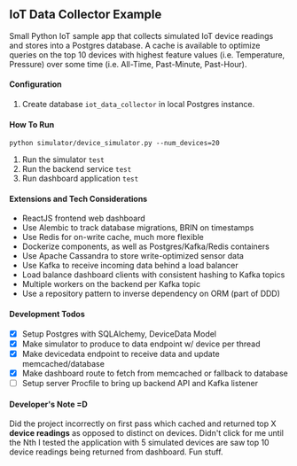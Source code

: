 ## IoT Data Collector Example

Small Python IoT sample app that collects simulated IoT device readings and stores into a Postgres database. A cache is available to optimize queries on the top 10 devices with highest feature values (i.e. Temperature, Pressure) over some time (i.e. All-Time, Past-Minute, Past-Hour).

#### Configuration

1. Create database `iot_data_collector` in local Postgres instance.

#### How To Run

```
python simulator/device_simulator.py --num_devices=20
```
1. Run the simulator `test`
2. Run the backend service `test`
3. Run dashboard application `test`

#### Extensions and Tech Considerations
* ReactJS frontend web dashboard
* Use Alembic to track database migrations, BRIN on timestamps
* Use Redis for on-write cache, much more flexible
* Dockerize components, as well as Postgres/Kafka/Redis containers
* Use Apache Cassandra to store write-optimized sensor data
* Use Kafka to receive incoming data behind a load balancer
* Load balance dashboard clients with consistent hashing to Kafka topics
* Multiple workers on the backend per Kafka topic
* Use a repository pattern to inverse dependency on ORM (part of DDD)

#### Development Todos
- [x] Setup Postgres with SQLAlchemy, DeviceData Model
- [x] Make simulator to produce to data endpoint w/ device per thread
- [x] Make devicedata endpoint to receive data and update memcached/database
- [x] Make dashboard route to fetch from memcached or fallback to database
- [ ] Setup server Procfile to bring up backend API and Kafka listener

#### Developer's Note =D

Did the project incorrectly on first pass which cached and returned top X __device readings__ as opposed to distinct on devices. Didn't click for me until the Nth I tested the application with 5 simulated devices are saw top 10 device readings being returned from dashboard. Fun stuff.
